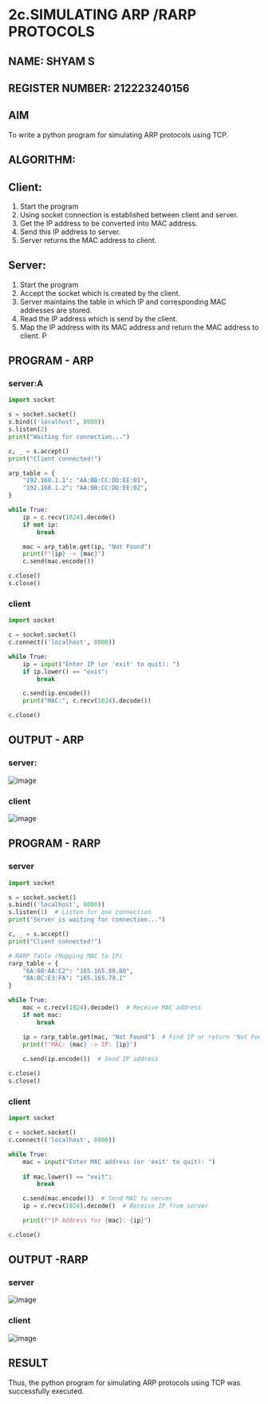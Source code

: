 # 2c.SIMULATING ARP /RARP PROTOCOLS
##  NAME: SHYAM S
## REGISTER NUMBER: 212223240156


## AIM
To write a python program for simulating ARP protocols using TCP.
## ALGORITHM:
## Client:
1. Start the program
2. Using socket connection is established between client and server.
3. Get the IP address to be converted into MAC address.
4. Send this IP address to server.
5. Server returns the MAC address to client.
## Server:
1. Start the program
2. Accept the socket which is created by the client.
3. Server maintains the table in which IP and corresponding MAC addresses are
stored.
4. Read the IP address which is send by the client.
5. Map the IP address with its MAC address and return the MAC address to client.
P
## PROGRAM - ARP
### server:A
```python
import socket

s = socket.socket()
s.bind(('localhost', 8000))
s.listen(2)
print("Waiting for connection...")

c, _ = s.accept()
print("Client connected!")

arp_table = {
    "192.168.1.1": "AA:BB:CC:DD:EE:01",
    "192.168.1.2": "AA:BB:CC:DD:EE:02",
}

while True:
    ip = c.recv(1024).decode()
    if not ip:
        break

    mac = arp_table.get(ip, "Not Found")
    print(f"{ip} -> {mac}")
    c.send(mac.encode())

c.close()
s.close()
```
### client
```python
import socket

c = socket.socket()
c.connect(('localhost', 8000))

while True:
    ip = input("Enter IP (or 'exit' to quit): ")
    if ip.lower() == "exit":
        break

    c.send(ip.encode())
    print("MAC:", c.recv(1024).decode())

c.close()
```

## OUTPUT - ARP
### server:
![image](https://github.com/user-attachments/assets/f539ce75-3c02-4944-961f-712988f61d94)

### client
![image](https://github.com/user-attachments/assets/b3cc5ab7-0aac-4678-826b-884ef7da09b8)


## PROGRAM - RARP
### server
```python
import socket

s = socket.socket()
s.bind(('localhost', 8000))
s.listen(1)  # Listen for one connection
print("Server is waiting for connection...")

c, _ = s.accept()
print("Client connected!")

# RARP Table (Mapping MAC to IP)
rarp_table = {
    "6A:08:AA:C2": "165.165.80.80",
    "8A:BC:E3:FA": "165.165.79.1"
}

while True:
    mac = c.recv(1024).decode()  # Receive MAC address
    if not mac:
        break

    ip = rarp_table.get(mac, "Not Found")  # Find IP or return "Not Found"
    print(f"MAC: {mac} -> IP: {ip}")
    
    c.send(ip.encode())  # Send IP address

c.close()
s.close()


```

### client
```python
import socket

c = socket.socket()
c.connect(('localhost', 8000))

while True:
    mac = input("Enter MAC address (or 'exit' to quit): ")
    
    if mac.lower() == "exit":
        break

    c.send(mac.encode())  # Send MAC to server
    ip = c.recv(1024).decode()  # Receive IP from server

    print(f"IP Address for {mac}: {ip}")

c.close()


```


## OUTPUT -RARP

### server
![image](https://github.com/user-attachments/assets/bc271dc9-7b53-44a6-946f-e7218fb80c8c)


### client
![image](https://github.com/user-attachments/assets/b9b7622f-a2d3-4a31-b50e-b70da83b5645)


## RESULT
Thus, the python program for simulating ARP protocols using TCP was successfully 
executed.
